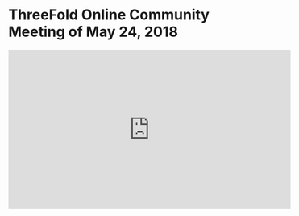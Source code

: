 # ThreeFold Online Community Meeting of May 24, 2018

<iframe width="560" height="315" src="https://www.youtube.com/embed/QN-m-E_vuKs" frameborder="0" allow="autoplay; encrypted-media" allowfullscreen></iframe>